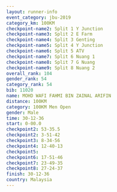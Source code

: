 ```yaml
---
layout: runner-info 
event_category: jbu-2019 
category_km: 100KM 
checkpoint-name2: Split 1 Y Junction  
checkpoint-name3: Split 2 E Farm  
checkpoint-name4: Split 3 Genting  
checkpoint-name5: Split 4 Y Junction 
checkpoint-name6: Split 5 ATV 
checkpoint-name7: Split 6 Nuang 1 
checkpoint-name8: Split 7 G Nuang 
checkpoint-name9: Split 8 Nuang 2 
overall_rank: 104
gender_rank: 54
category_rank: 54
bib: 11020
name: MOHD WAFI FAHMI BIN ZAINAL ARIFIN
distance: 100KM
category: 100KM Men Open
gender: Male
time: 30-12-36
start: 0-00.0
checkpoint2: 53-35.5
checkpoint2: 3-51-42
checkpoint3: 8-34-56
checkpoint4: 12-40-13
checkpoint5: 
checkpoint6: 17-51-46
checkpoint7: 23-49-35
checkpoint8: 27-24-37
finish: 30-12-36
country: Malaysia
---
```

